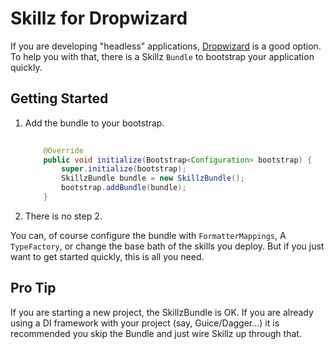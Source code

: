 Skillz for Dropwizard
=====================

If you are developing "headless" applications, [Dropwizard](http://dropwizard.io) is a good option. To help you with
that, there is a Skillz ```Bundle``` to bootstrap your application quickly.

Getting Started
---------------


 1.  Add the bundle to your bootstrap.
 
     ```java 
        
         @Override
         public void initialize(Bootstrap<Configuration> bootstrap) {
             super.initialize(bootstrap);
             SkillzBundle bundle = new SkillzBundle();
             bootstrap.addBundle(bundle);
         }
     ```
     
 2.  There is no step 2.
 
 
 You can, of course configure the bundle with ```FormatterMappings```, A ```TypeFactory```, 
 or change the base bath of the skills you deploy. But if you just want to get started 
 quickly, this is all you need.
 
 Pro Tip
 -------
 
 If you are starting a new project, the SkillzBundle is OK. If you are already using a DI framework
 with your project (say, Guice/Dagger...) it is recommended you skip the Bundle and just wire Skillz
 up through that.
 
 